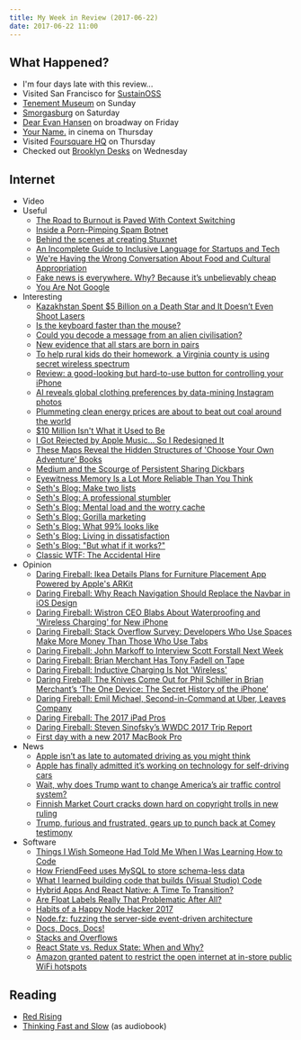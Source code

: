 ```yaml
---
title: My Week in Review (2017-06-22)
date: 2017-06-22 11:00
---
```


## What Happened?

* I'm four days late with this review...
* Visited San Francisco for [SustainOSS](https://sustainoss.org/)
* [Tenement Museum](https://foursquare.com/v/lower-east-side-tenement-museum/4ab2c893f964a520566c20e3) on Sunday
* [Smorgasburg](https://foursquare.com/v/smorgasburg-williamsburg/4dd7c0afd1647fcf3e518ff3) on Saturday
* [Dear Evan Hansen](http://dearevanhansen.com/) on broadway on Friday
* [Your Name.](http://www.imdb.com/title/tt5311514/) in cinema on Thursday
* Visited [Foursquare HQ](https://foursquare.com/v/foursquare-hq/4ef0e7cf7beb5932d5bdeb4e) on Thursday
* Checked out [Brooklyn Desks](https://foursquare.com/v/brooklyn-desks/53f140f1498e9505bd482792) on Wednesday

## Internet

* Video
* Useful
  * [The Road to Burnout is Paved With Context Switching](http://bradfrost.com/blog/link/the-road-to-burnout-is-paved-with-context-switching/)
  * [Inside a Porn-Pimping Spam Botnet](https://krebsonsecurity.com/2017/06/inside-a-porn-pimping-spam-botnet/)
  * [Behind the scenes at creating Stuxnet](http://blog.strom.com/wp/?p=5971)
  * [An Incomplete Guide to Inclusive Language for Startups and Tech](https://open.buffer.com/inclusive-language-tech/)
  * [We're Having the Wrong Conversation About Food and Cultural Appropriation](https://www.pastemagazine.com/articles/2017/06/cultural-appropriation-food-justice.html)
  * [Fake news is everywhere. Why? Because it’s unbelievably cheap](https://www.technologyreview.com/s/608105/fake-news-is-unbelievably-cheap/)
  * [You Are Not Google](https://blog.bradfieldcs.com/you-are-not-google-84912cf44afb)
* Interesting
  * [Kazakhstan Spent $5 Billion on a Death Star and It Doesn’t Even Shoot Lasers](https://foreignpolicy.com/2017/06/15/kazakhstan-spent-5-billion-on-a-death-star-and-it-doesnt-even-shoot-lasers/)
  * [Is the keyboard faster than the mouse?](https://danluu.com/keyboard-v-mouse/)
  * [Could you decode a message from an alien civilisation?](https://www.technologyreview.com/s/608056/how-social-media-users-decoded-a-simulated-message-from-extraterrestrials/)
  * [New evidence that all stars are born in pairs](https://phys.org/news/2017-06-evidence-stars-born-pairs.html)
  * [To help rural kids do their homework, a Virginia county is using secret wireless spectrum](https://www.technologyreview.com/s/608099/to-help-rural-kids-do-their-homework-a-virginia-county-is-using-secret-wireless-spectrum/)
  * [Review: a good-looking but hard-to-use button for controlling your iPhone](https://www.technologyreview.com/s/608087/the-quest-for-a-functional-new-interface-for-the-smartphone/)
  * [AI reveals global clothing preferences by data-mining Instagram photos](https://www.technologyreview.com/s/608116/data-mining-100-million-instagram-photos-reveals-global-clothing-patterns/)
  * [Plummeting clean energy prices are about to beat out coal around the world](https://www.technologyreview.com/s/608114/clean-energy-prices-are-about-to-become-cheaper-than-coal/)
  * [$10 Million Isn't What it Used to Be](http://wealthyaccountant.com/2017/06/19/10-million-isnt-what-it-used-to-be/)
  * [I Got Rejected by Apple Music… So I Redesigned It](https://medium.com/startup-grind/i-got-rejected-by-apple-music-so-i-redesigned-it-b7e2e4dc64bf)
  * [These Maps Reveal the Hidden Structures of 'Choose Your Own Adventure' Books](http://www.atlasobscura.com/articles/cyoa-choose-your-own-adventure-maps)
  * [Medium and the Scourge of Persistent Sharing Dickbars](https://daringfireball.net/2017/06/medium_dickbars)
  * [Eyewitness Memory Is a Lot More Reliable Than You Think](https://www.scientificamerican.com/article/eyewitness-memory-is-a-lot-more-reliable-than-you-think/)
  * [Seth's Blog: Make two lists](http://sethgodin.typepad.com/seths_blog/2017/06/make-two-lists.html)
  * [Seth's Blog: A professional stumbler](http://sethgodin.typepad.com/seths_blog/2017/06/a-professional-stumbler.html)
  * [Seth's Blog: Mental load and the worry cache](http://sethgodin.typepad.com/seths_blog/2017/06/mental-load-and-the-worry-cache.html)
  * [Seth's Blog: Gorilla marketing](http://sethgodin.typepad.com/seths_blog/2017/06/gorilla-marketing.html)
  * [Seth's Blog: What 99% looks like](http://sethgodin.typepad.com/seths_blog/2017/06/what-99-looks-like.html)
  * [Seth's Blog: Living in dissatisfaction](http://sethgodin.typepad.com/seths_blog/2017/06/living-in-dissatisfaction.html)
  * [Seth's Blog: "But what if it works?"](http://sethgodin.typepad.com/seths_blog/2017/06/but-what-if-it-works.html)
  * [Classic WTF: The Accidental Hire](http://thedailywtf.com/articles/classic-wtf-the-accidental-hire)
* Opinion
  * [Daring Fireball: Ikea Details Plans for Furniture Placement App Powered by Apple's ARKit](https://daringfireball.net/linked/2017/06/19/ikea-arkit)
  * [Daring Fireball: Why Reach Navigation Should Replace the Navbar in iOS Design](https://daringfireball.net/linked/2017/06/19/ellis-reach-navigation)
  * [Daring Fireball: Wistron CEO Blabs About Waterproofing and 'Wireless Charging' for New iPhone](https://daringfireball.net/linked/2017/06/15/wistron-ceo-blabbermouth)
  * [Daring Fireball: Stack Overflow Survey: Developers Who Use Spaces Make More Money Than Those Who Use Tabs](https://daringfireball.net/linked/2017/06/15/spaces-vs-tabs)
  * [Daring Fireball: John Markoff to Interview Scott Forstall Next Week](https://daringfireball.net/linked/2017/06/15/markoff-forstall)
  * [Daring Fireball: Brian Merchant Has Tony Fadell on Tape](https://daringfireball.net/linked/2017/06/15/merchant-fadell-on-tape)
  * [Daring Fireball: Inductive Charging Is Not 'Wireless'](https://daringfireball.net/linked/2017/06/15/inductive-is-not-wireless)
  * [Daring Fireball: The Knives Come Out for Phil Schiller in Brian Merchant’s ‘The One Device: The Secret History of the iPhone’](https://daringfireball.net/2017/06/the_knives_come_out_for_schiller)
  * [Daring Fireball: Emil Michael, Second-in-Command at Uber, Leaves Company](https://daringfireball.net/linked/2017/06/12/uber-emil-michael)
  * [Daring Fireball: The 2017 iPad Pros](https://daringfireball.net/2017/06/the_2017_ipad_pros)
  * [Daring Fireball: Steven Sinofsky’s WWDC 2017 Trip Report](https://daringfireball.net/linked/2017/06/12/sinofsky-wwdc-2017)
  * [First day with a new 2017 MacBook Pro](https://swizec.com/blog/first-day-new-2017-macbook-pro/swizec/7643)
* News
  * [Apple isn’t as late to automated driving as you might think](https://www.technologyreview.com/s/608131/apple-isnt-as-late-to-automated-driving-as-you-might-think/)
  * [Apple has finally admitted it’s working on technology for self-driving cars](https://www.technologyreview.com/s/608093/apple-finally-admits-it-is-pursuing-technology-for-self-driving-cars/)
  * [Wait, why does Trump want to change America’s air traffic control system?](https://www.technologyreview.com/s/608118/wait-why-does-trump-want-to-change-americas-air-traffic-control-system/)
  * [Finnish Market Court cracks down hard on copyright trolls in new ruling](https://www.privateinternetaccess.com/blog/2017/06/finnish-court-cracks-down-hard-on-copyright-trolls-in-new-ruling/)
  * [Trump, furious and frustrated, gears up to punch back at Comey testimony](https://www.washingtonpost.com/politics/trump-furious-and-frustrated-will-join-allies-in-attacking-comey-testimony/2017/06/06/171e6d00-4acf-11e7-9669-250d0b15f83b_story.html)
* Software
  * [Things I Wish Someone Had Told Me When I Was Learning How to Code](https://medium.freecodecamp.com/things-i-wish-someone-had-told-me-when-i-was-learning-how-to-code-565fc9dcb329#.y5wbd3pj6)
  * [How FriendFeed uses MySQL to store schema-less data](https://backchannel.org/blog/friendfeed-schemaless-mysql)
  * [What I learned building code that builds (Visual Studio) Code](https://headmelted.com/what-i-learned-building-code-that-builds-visual-studio-code-b520b1d83d0f)
  * [Hybrid Apps And React Native: A Time To Transition?](https://www.smashingmagazine.com/2017/06/transition-hybrid-apps-react-native/)
  * [Are Float Labels Really That Problematic After All?](http://mds.is/still-floating-labels/)
  * [Habits of a Happy Node Hacker 2017](https://blog.heroku.com/node-habits-2017)
  * [Node.fz: fuzzing the server-side event-driven architecture](https://blog.acolyer.org/2017/06/09/node-fz-fuzzing-the-server-side-event-driven-architecture/)
  * [Docs, Docs, Docs!](https://medium.com/@mikeal/docs-docs-docs-1e06d17fa06f)
  * [Stacks and Overflows](https://medium.com/basecs/stacks-and-overflows-dbcf7854dc67)
  * [React State vs. Redux State: When and Why?](https://spin.atomicobject.com/2017/06/07/react-state-vs-redux-state/)
  * [Amazon granted patent to restrict the open internet at in-store public WiFi hotspots](https://www.privateinternetaccess.com/blog/2017/06/amazon-granted-patent-restrict-open-internet-store-public-wifi-hotspots/)

## Reading

* [Red Rising](https://www.goodreads.com/book/show/15839976-red-rising)
* [Thinking Fast and Slow](https://www.goodreads.com/book/show/11468377-thinking-fast-and-slow) (as audiobook)
